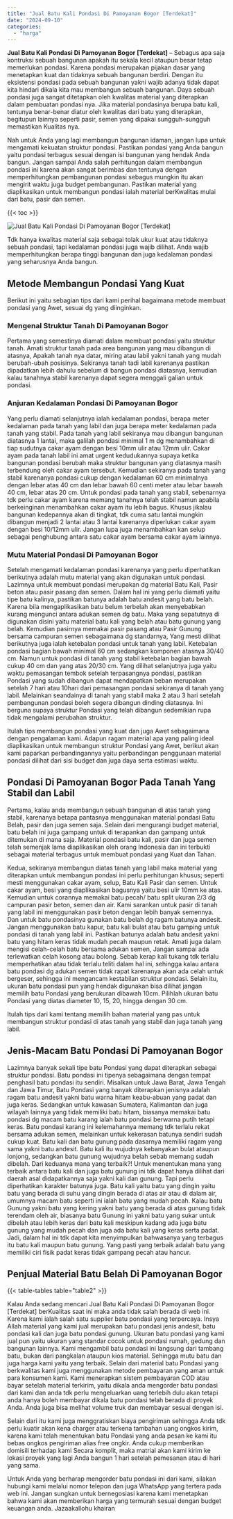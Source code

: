 ```yaml
---
title: "Jual Batu Kali Pondasi Di Pamoyanan Bogor [Terdekat]"
date: "2024-09-10"
categories: 
  - "harga"
---
```


**Jual Batu Kali Pondasi Di Pamoyanan Bogor \[Terdekat\]** – Sebagus apa saja kontruksi sebuah bangunan apakah itu sekala kecil ataupun besar tetap memerlukan pondasi. Karena pondasi merupakan pijakan dasar yang menetapkan kuat dan tidaknya sebuah bangunan berdiri. Dengan itu eksistensi pondasi pada sebuah bangunan yakni wajib adanya tidak dapat kita hindari dikala kita mau membangun sebuah bangunan. Daya sebuah pondasi juga sangat ditetapkan oleh kwalitas material yang diterapkan dalam pembuatan pondasi nya. Jika material pondasinya berupa batu kali, tentunya benar-benar diatur oleh kwalitas dari batu yang diterapkan, begitupun lainnya seperti pasir, semen yang dipakai sungguh-sungguh memastikan Kualitas nya.

Nah untuk Anda yang lagi membangun bangunan idaman, jangan lupa untuk mengamati kekuatan struktur pondasi. Pastikan pondasi yang Anda bangun yaitu pondasi terbagus sesuai dengan isi bangunan yang hendak Anda bangun. Jangan sampai Anda salah perhitungan dalam membangun pondasi ini karena akan sangat berimbas dan tentunya dengan memperhitungkan pembangunan pondasi sebagus mungkin itu akan mengirit waktu juga budget pembangunan. Pastikan material yang diaplikasikan untuk membangun pondasi ialah material berKwalitas mulai dari batu, pasir dan semen.

{{< toc >}}

![Jual Batu Kali Pondasi Di Pamoyanan Bogor [Terdekat]](/images/jual-batu-kali-10.png)

Tdk hanya kwalitas material saja sebagai tolak ukur kuat atau tidaknya sebuah pondasi, tapi kedalaman pondasi juga wajib dilihat. Anda wajib memperhitungkan berapa tinggi bangunan dan juga kedalaman pondasi yang seharusnya Anda bangun.

## Metode Membangun Pondasi Yang Kuat

Berikut ini yaitu sebagian tips dari kami perihal bagaimana metode membuat pondasi yang Awet, sesuai dg yang diinginkan.

### Mengenal Struktur Tanah Di Pamoyanan Bogor

Pertama yang semestinya diamati dalam membuat pondasi yaitu struktur tanah. Amati struktur tanah pada area bangunan yang mau dibangun di atasnya, Apakah tanah nya datar, miring atau labil yakni tanah yang mudah berubah-ubah posisinya. Sekiranya tanah tadi labil karenanya pastikan dipadatkan lebih dahulu sebelum di bangun pondasi diatasnya, kemudian kalau tanahnya stabil karenanya dapat segera menggali galian untuk pondasi.

### Anjuran Kedalaman Pondasi Di Pamoyanan Bogor

Yang perlu diamati selanjutnya ialah kedalaman pondasi, berapa meter kedalaman pada tanah yang labil dan juga berapa meter kedalaman pada tanah yang stabil. Pada tanah yang labil sekiranya mau dibangun bangunan diatasnya 1 lantai, maka galilah pondasi minimal 1 m dg menambahkan di tiap sudutnya cakar ayam dengan besi 10mm ulir atau 12mm ulir. Cakar ayam pada tanah labil ini amat urgent kedudukannya supaya ketika bangunan pondasi berubah maka struktur bangunan yang diatasnya masih terbendung oleh cakar ayam tersebut. Kemudian sekiranya pada tanah yang stabil karenanya pondasi cukup dengan kedalaman 60 cm minimalnya dengan lebar atas 40 cm dan lebar bawah 60 centi meter atau lebar bawah 40 cm, lebar atas 20 cm. Untuk pondasi pada tanah yang stabil, sebenarnya tdk perlu cakar ayam karena memang tanahnya telah stabil namun apabila berkeinginan menambahkan cakar ayam itu lebih bagus. Khusus jikalau bangunan kedepannya akan di tingkat, tdk cuma satu lantai mungkin dibangun menjadi 2 lantai atau 3 lantai karenanya diperlukan cakar ayam dengan besi 10/12mm ulir. Jangan lupa juga menambahkan kan selup sebagai penghubung antara satu cakar ayam bersama cakar ayam lainnya.

### Mutu Material Pondasi Di Pamoyanan Bogor

Setelah mengamati kedalaman pondasi karenanya yang perlu diperhatikan berikutnya adalah mutu material yang akan digunakan untuk pondasi. Lazimnya untuk membuat pondasi merupakan dg material Batu Kali, Pasir beton atau pasir pasang dan semen. Dalam hal ini yang perlu diamati yaitu tipe batu kalinya, pastikan batunya adalah batu andesit yang batu belah. Karena bila mengaplikasikan batu belum terbelah akan menyebabkan kurang mengunci antara adukan semen dg batu. Maka yang sepatutnya di digunakan disini yaitu material batu kali yang belah atau batu gunung yang belah. Kemudian pasirnya memakai pasir pasang atau Pasir Gunung bersama campuran semen sebagaimana dg standarnya, Yang mesti dilihat berikutnya juga ialah ketebalan pondasi untuk tanah yang labil. Ketebalan pondasi bagian bawah minimal 60 cm sedangkan komponen atasnya 30/40 cm. Namun untuk pondasi di tanah yang stabil ketebalan bagian bawah cukup 40 cm dan yang atas 20/30 cm. Yang dilihat selanjutnya juga yaitu waktu pemasangan tembok setelah terpasangnya pondasi, pastikan Pondasi yang sudah dibangun dapat mendapatkan beban merupakan setelah 7 hari atau 10hari dari pemasangan pondasi sekiranya di tanah yang labil. Melainkan seandainya di tanah yang stabil maka 2 atau 3 hari setelah pembangunan pondasi boleh segera dibangun dinding diatasnya. Ini berguna supaya struktur Pondasi yang telah dibangun sedemikian rupa tidak mengalami perubahan struktur.

Itulah tips membangun pondasi yang kuat dan juga Awet sebagaimana dengan pengalaman kami. Adapun ragam material apa yang paling ideal diaplikasikan untuk membangun struktur Pondasi yang Awet, berikut akan kami paparkan perbandingannya yaitu perbandingan penggunaan material pondasi dilihat dari sisi budget dan juga daya serta estimasi waktu.

## Pondasi Di Pamoyanan Bogor Pada Tanah Yang Stabil dan Labil

Pertama, kalau anda membangun sebuah bangunan di atas tanah yang stabil, karenanya betapa pantasnya menggunakan material pondasi Batu Belah, pasir dan juga semen saja. Selain dari mengurangi budget material, batu belah ini juga gampang untuk di terapankan dan gampang untuk ditemukan di mana saja. Material pondasi batu kali, pasir dan juga semen telah semenjak lama diaplikasikan oleh orang Indonesia dan ini terbukti sebagai material terbagus untuk membuat pondasi yang Kuat dan Tahan.

Kedua, sekiranya membangun diatas tanah yang labil maka material yang diterapkan untuk membangun pondasi ini perlu perhitungan khusus; seperti mesti menggunakan cakar ayam, selup, Batu Kali Pasir dan semen. Untuk cakar ayam, besi yang diaplikasikan bagusnya yaitu besi ulir 10mm ke atas. Kemudian untuk corannya memakai batu pecah/ batu split ukuran 2/3 dg campuran pasir beton, semen dan air. Kami sarankan untuk pasir di tanah yang labil ini menggunakan pasir beton dengan lebih banyak semennya. Dan untuk batu pondasinya gunakan batu belah dg ragam batunya andesit. Jangan menggunakan batu kapur, batu kali bulat atau batu gamping untuk pondasi di tanah yang labil ini. Pastikan batunya adalah batu andesit yakni batu yang hitam keras tidak mudah pecah maupun retak. Amati juga dalam mengisi celah-celah batu bersama adukan semen, Jangan sampai ada terlewatkan celah kosong atau bolong. Sebab kerap kali tukang tdk terlalu memperhatikan atau tidak terlalu teliti dalam hal ini, sehingga kalau antara batu pondasi dg adukan semen tidak rapat karenanya akan ada celah untuk bergeser, sehingga ini mengancam kestabilan struktur pondasi. Selain itu, ukuran batu pondasi pun yang hendak digunakan bisa dilihat jangan memilih batu Pondasi yang berukuran dibawah 10cm. Pilihlah ukuran batu Pondasi yang diatas diameter 10, 15, 20, hingga dengan 30 cm.

Itulah tips dari kami tentang memilih bahan material yang pas untuk membangun struktur pondasi di atas tanah yang stabil dan juga tanah yang labil.

## Jenis-Macam Batu Pondasi Di Pamoyanan Bogor

Lazimnya banyak sekali tipe batu Pondasi yang dapat diterapkan sebagai struktur pondasi. Batu pondasi ini tipenya sebagaimana dengan tempat penghasil batu pondasi itu sendiri. Misalkan untuk Jawa Barat, Jawa Tengah dan Jawa Timur, Batu Pondasi yang banyak diterapkan jenisnya adalah ragam batu andesit yakni batu warna hitam keabu-abuan yang padat dan juga keras. Sedangkan untuk kawasan Sumatera, Kalimantan dan juga wilayah lainnya yang tidak memiliki batu hitam, biasanya memakai batu pondasi dg macam batu karang ialah batu pondasi berwarna putih tetapi keras. Batu pondasi karang ini kelemahannya memang tdk terlalu rekat bersama adukan semen, melainkan untuk kekerasan batunya sendiri sudah cukup kuat. Batu kali dan batu gunung pada dasarnya memiliki ragam yang sama yakni batu andesit. Batu kali itu wujudnya kebanyakan bulat ataupun lonjong, sedangkan batu gunung wujudnya belah sebab memang sudah dibelah. Dari keduanya mana yang terbaik?! Untuk menentukan mana yang terbaik antara batu kali dan juga batu gunung ini tdk dapat hanya dilihat dari daerah asal didapatkannya saja yakni kali dan gunung. Tapi perlu diperhatikan karakter batunya juga. Batu kali yaitu batu yang dingin yaitu batu yang berada di suhu yang dingin berada di atas air atau di dalam air, umumnya macam batu seperti ini ialah batu yang mudah pecah. Kalau batu Gunung yakni batu yang kering yakni batu yang berada di atas gunung tidak terendam oleh air, biasanya batu Gunung ini yakni batu yang sukar untuk dibelah atau lebih keras dari batu kali meskipun kadang ada juga batu gunung yang mudah pecah dan juga ada batu kali yang keras serta padat. Jadi, dalam hal ini tdk dapat kita menyimpulkan bahwasanya yang terbagus itu batu kali maupun batu gunung. Yang pasti yang terbaik adalah batu yang memiliki ciri fisik padat keras tidak gampang pecah atau hancur.

## Penjual Material Batu Belah Di Pamoyanan Bogor

{{< table-tables table="table2" >}}

Kalau Anda sedang mencari Jual Batu Kali Pondasi Di Pamoyanan Bogor \[Terdekat\] berKualitas saat ini maka anda tidak salah berada di web ini. Karena kami ialah salah satu supplier batu pondasi yang terpercaya. Insya Allah material yang kami jual merupakan batu pondasi jenis andesit, batu pondasi kali dan juga batu pondasi gunung. Ukuran batu pondasi yang kami jual pun yaitu ukuran yang standar cocok untuk pondasi rumah, gedung dan bangunan lainnya. Kami mengambil batu pondasi ini langsung dari tambang batu, bukan dari pangkalan ataupun kios material. Sehingga mutu batu dan juga harga kami yaitu yang terbaik. Selain dari material batu Pondasi yang berkwalitas kami juga menggunakan metode pembayaran yang aman untuk para konsumen kami. Kami menerapkan sistem pembayaran COD atau bayar setelah material terkirim, yaitu dikala anda mengorder batu pondasi dari kami dan anda tdk perlu mengeluarkan uang terlebih dulu akan tetapi anda hanya boleh membayar dikala batu pondasi telah berada di proyek Anda. Anda juga bisa melihat volume truk dan membayar sesuai dengan isi.

Selain dari itu kami juga menggratiskan biaya pengiriman sehingga Anda tdk perlu kuatir akan kena charger atau terkena tambahan uang ongkos kirim, karena kami telah menentukan batu Pondasi yang anda pesan ke kami itu bebas ongkos pengiriman alias free ongkir. Anda cukup memberikan domisili terhadap kami Secara komplit, maka matrial akan kami kirim ke lokasi proyek yang lagi Anda bangun 1 hari setelah pemesanan atau di hari yang sama.

Untuk Anda yang berharap mengorder batu pondasi ini dari kami, silakan hubungi kami melalui nomor telepon dan juga WhatsApp yang tertera pada web ini. Jangan sungkan untuk bernegosiasi karena kami menetapkan bahwa kami akan memberikan harga yang termurah sesuai dengan budget keuangan anda. Jazaakallohu khairan
